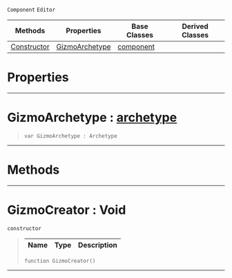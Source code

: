 `Component` `Editor`



|Methods|Properties|Base Classes|Derived Classes|
|---|---|---|---|
|[Constructor](gizmocreator.md#gizmocreator-void)|[GizmoArchetype](gizmocreator.md#gizmoarchetype-zilch-engi)|[component](component.md)| |


 #  Properties


---  
 #  GizmoArchetype : [archetype](archetype.md)

> 
> ```TS:Nada
> var GizmoArchetype : Archetype


---  
 #  Methods


---  
 #  GizmoCreator : Void

 `constructor`

> 
> |Name|Type|Description|
> |---|---|---|
> ```TS:Nada
> function GizmoCreator()
> ``` 


---  
 

 